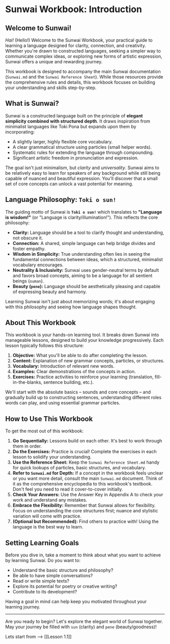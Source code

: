 
# **Sunwai Workbook: Introduction**

## Welcome to Sunwai!

*Hai!* (Hello!) Welcome to the Sunwai Workbook, your practical guide to learning a language designed for clarity, connection, and creativity. Whether you're drawn to constructed languages, seeking a simpler way to communicate complex ideas, or exploring new forms of artistic expression, Sunwai offers a unique and rewarding journey.

This workbook is designed to accompany the main Sunwai documentation (`Sunwai.md` and the `Sunwai Reference Sheet`). While those resources provide the comprehensive rules and details, this workbook focuses on building your understanding and skills step-by-step.

## What is Sunwai?

Sunwai is a constructed language built on the principle of **elegant simplicity combined with structured depth**. It draws inspiration from minimalist languages like Toki Pona but expands upon them by incorporating:

*   A slightly larger, highly flexible core vocabulary.
*   A clear grammatical structure using particles (small helper words).
*   Systematic rules for extending the language through compounding.
*   Significant artistic freedom in pronunciation and expression.

The goal isn't just minimalism, but *clarity* and *universality*. Sunwai aims to be relatively easy to learn for speakers of any background while still being capable of nuanced and beautiful expression. You'll discover that a small set of core concepts can unlock a vast potential for meaning.

## Language Philosophy: `Toki o sun!`

The guiding motto of Sunwai is **`Toki o sun!`** which translates to **"Language is wisdom!"** (or "Language is clarity/illumination!"). This reflects the core philosophy:

*   **Clarity:** Language should be a tool to clarify thought and understanding, not obscure it.
*   **Connection:** A shared, simple language can help bridge divides and foster empathy.
*   **Wisdom in Simplicity:** True understanding often lies in seeing the fundamental connections between ideas, which a structured, minimalist vocabulary encourages.
*   **Neutrality & Inclusivity:** Sunwai uses gender-neutral terms by default and favors broad concepts, aiming to be a language for all sentient beings (`ouman`).
*   **Beauty (`pene`):** Language should be aesthetically pleasing and capable of expressing beauty and harmony.

Learning Sunwai isn't just about memorizing words; it's about engaging with this philosophy and seeing how language shapes thought.

## About This Workbook

This workbook is your hands-on learning tool. It breaks down Sunwai into manageable lessons, designed to build your knowledge progressively. Each lesson typically follows this structure:

1.  **Objective:** What you'll be able to do after completing the lesson.
2.  **Content:** Explanation of new grammar concepts, particles, or structures.
3.  **Vocabulary:** Introduction of relevant new words.
4.  **Examples:** Clear demonstrations of the concepts in action.
5.  **Exercises:** Practice activities to reinforce your learning (translation, fill-in-the-blanks, sentence building, etc.).

We'll start with the absolute basics – sounds and core concepts – and gradually build up to constructing sentences, understanding different roles words can play, and using essential grammar particles.

## How to Use This Workbook

To get the most out of this workbook:

1.  **Go Sequentially:** Lessons build on each other. It's best to work through them in order.
2.  **Do the Exercises:** Practice is crucial! Complete the exercises in each lesson to solidify your understanding.
3.  **Use the Reference Sheet:** Keep the `Sunwai Reference Sheet.md` handy for quick lookups of particles, basic structures, and vocabulary.
4.  **Refer to `Sunwai.md` for Depth:** If a concept in the workbook feels unclear or you want more detail, consult the main `Sunwai.md` document. Think of it as the comprehensive encyclopedia to this workbook's textbook. Don't feel you need to read it cover-to-cover initially.
5.  **Check Your Answers:** Use the Answer Key in Appendix A to check your work and understand any mistakes.
6.  **Embrace the Flexibility:** Remember that Sunwai allows for flexibility. Focus on understanding the core structures first; nuance and stylistic variation will come with practice.
7.  **(Optional but Recommended):** Find others to practice with! Using the language is the best way to learn.

## Setting Learning Goals

Before you dive in, take a moment to think about what you want to achieve by learning Sunwai. Do you want to:

*   Understand the basic structure and philosophy?
*   Be able to have simple conversations?
*   Read or write simple texts?
*   Explore its potential for poetry or creative writing?
*   Contribute to its development?

Having a goal in mind can help keep you motivated throughout your learning journey.

---

Are you ready to begin? Let's explore the elegant world of Sunwai together. May your journey be filled with `sun` (clarity) and `pene` (beauty/goodness)!

Lets start from --> [[Lesson 1.1]]